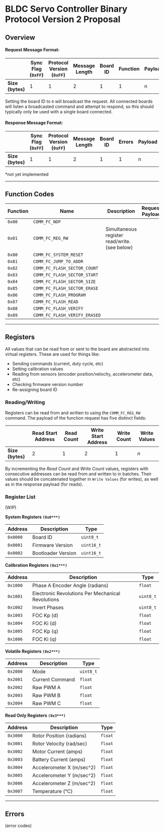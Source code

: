 # BLDC Servo Controller Binary Protocol Version 2 Proposal

## Overview

#### Request Message Format:

|  | Sync Flag (`0xFF`) | Protocol Version (`0xFF`) | Message Length | Board ID | Function | Payload | CRC* |
|--------------|------------------|-------------------------|----------------|----------|---------------|-----------------|-----|
| **Size (bytes)** | 1 | 1 | 2 | 1 | 1 | n | 2 |

Setting the board ID to `0` will broadcast the request. All connected boards will listen a broadcasted command and attempt to respond, so this should typically only be used with a single board connected.

#### Response Message Format:

|  | Sync Flag (`0xFF`) | Protocol Version (`0xFF`) | Message Length | Board ID | Errors | Payload | CRC* |
|--------------|------------------|-------------------------|----------------|----------|--------|--------|-----|
| **Size (bytes)** | 1 | 1 | 2 | 1 | 1 | n | 2 |

*not yet implemented

-------


## Function Codes

| Function | Name | Description | Request Payload | Response Payload |
|--------|-----------------------------|-------------------------------------------------------|-----------|---|
| `0x00` | `COMM_FC_NOP` |  |  |  |
| `0x01` | `COMM_FC_REG_RW` | Simultaneous register read/write. (see below) |  |  |
| `0x80` | `COMM_FC_SYSTEM_RESET` |  |  |  |
| `0x81` | `COMM_FC_JUMP_TO_ADDR` |  |  |  |
| `0x82` | `COMM_FC_FLASH_SECTOR_COUNT` |  |  |  |
| `0x83` | `COMM_FC_FLASH_SECTOR_START` |  |  |  |
| `0x84` | `COMM_FC_FLASH_SECTOR_SIZE` |  |  |  |
| `0x85` | `COMM_FC_FLASH_SECTOR_ERASE` |  |  |  |
| `0x86` | `COMM_FC_FLASH_PROGRAM` |  |  |  |
| `0x87` | `COMM_FC_FLASH_READ` |  |  |  |
| `0x88` | `COMM_FC_FLASH_VERIFY` |  |  |  |
| `0x89` | `COMM_FC_FLASH_VERIFY_ERASED` |  |  |  |


-------

## Registers

All values that can be read from or sent to the board are abstracted into virtual registers.
These are used for things like:
- Sending commands (current, duty cycle, etc)
- Setting calibration values
- Reading from sensors (encoder position/velocity, accelerometer data, etc)
- Checking firmware version number
- Re-assigning board ID

### Reading/Writing
Registers can be read from and written to using the `COMM_FC_REG_RW` command. The payload of the function request has five distinct fields:

|  | Read Start Address | Read Count | Write Start Address | Write Count | Write Values |
|------|------------|--------------------|-------------|---------------------|--------------|
| **Size (bytes)** | 2 | 1 | 2 | 1 | *n* |

By incrementing the *Read Count* and *Write Count* values, registers with consecutive addresses can be read from and written to in batches. Their values should be concatenated together in `Write Values` (for writes), as well as in the response payload (for reads).

### Register List

(WIP)

**System Registers `(0x0***)`**

| Address | Description | Type |
|----------|---------------------------|---------|
| `0x0000`| Board ID | `uint8_t` |
| `0x0001`| Firmware Version | `uint16_t` |
| `0x0002`| Bootloader Version | `uint16_t` |

**Calibration Registers `(0x1***)`**

| Address | Description | Type |
|----------|---------------------------|---------|
| `0x1000` | Phase A Encoder Angle (radians) | `float` |
| `0x1001`| Electronic Revolutions Per Mechanical Revolutions | `uint8_t` |
| `0x1002`| Invert Phases | `uint8_t` |
| `0x1003`| FOC Kp (d) | `float` |
| `0x1004`| FOC Ki (d) | `float` |
| `0x1005`| FOC Kp (q) | `float` |
| `0x1006`| FOC Ki (q) | `float` |

**Volatile Registers `(0x2***)`**

| Address | Description | Type |
|----------|---------------------------|---------|
| `0x2000` | Mode | `uint8_t` |
| `0x2001` | Current Command | `float` |
| `0x2002` | Raw PWM A | `float` |
| `0x2003` | Raw PWM B | `float` |
| `0x2004` | Raw PWM C | `float` |

**Read Only Registers `(0x3***)`**

| Address | Description | Type |
|----------|---------------------------|---------|
| `0x3000` | Rotor Position (radians) | `float` |
| `0x3001` | Rotor Velocity (rad/sec) | `float` |
| `0x3002` | Motor Current (amps) | `float` |
| `0x3003` | Battery Current (amps) | `float` |
| `0x3004` | Accelerometer X (m/sec^2) | `float` |
| `0x3005` | Accelerometer Y (m/sec^2) | `float` |
| `0x3006` | Accelerometer Z (m/sec^2) | `float` |
| `0x3007` | Temperature (°C) | `float` |

-------

## Errors

(error codes)

